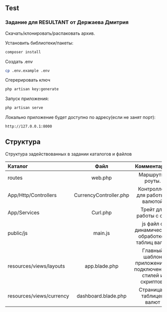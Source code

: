 ## Test
### Задание для RESULTANT от Держаева Дмитрия

Скачать/клонировать/распаковать архив.

Установить библиотеки/пакеты:

```sh
composer install
```

Создать .env

```sh
cp .env.example .env
```

Сгерерировать ключ

```sh
php artisan key:generate
```

Запуск приложения:

```sh
php artisan serve
```

Локально приложение будет доступно по адресу(если не занят порт):

```sh
http://127.0.0.1:8000
```

## Структура

Структура задействованных в задании каталогов и файлов

Каталог | Файл | Комментарий
:--- | :---: | :---:
routes | web.php | Маршруты/роуты.
App/Http/Controllers | CurrencyController.php | Контроллер для работы с валютой
App/Services | Curl.php | Трейт для работы с curl
public/js | main.js | js файл с динамической обработкой таблиц валют
resources/views/layouts | app.blade.php | Главный шаблон приложения(с подключением стилей и скриптов)
resources/views/currency | dashboard.blade.php | Страница с таблицей валют
